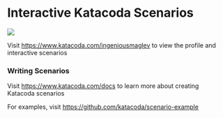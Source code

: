 # Interactive Katacoda Scenarios

[![](http://shields.katacoda.com/katacoda/ingeniousmaglev/count.svg)](https://www.katacoda.com/ingeniousmaglev "Get your profile on Katacoda.com")

Visit https://www.katacoda.com/ingeniousmaglev to view the profile and interactive scenarios

### Writing Scenarios
Visit https://www.katacoda.com/docs to learn more about creating Katacoda scenarios

For examples, visit https://github.com/katacoda/scenario-example
